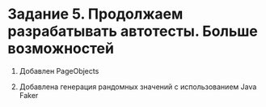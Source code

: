 # Задание 5. Продолжаем разрабатывать автотесты. Больше возможностей

1. Добавлен PageObjects

2. Добавлена генерация рандомных значений с использованием Java Faker
